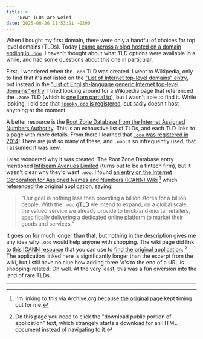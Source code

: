 ```yaml
---
title: >
    "New" TLDs are weird
date: 2025-08-26 11:53:21 -0300
---
```


When I bought my first domain, there were only a handful of choices for top level domains (TLDs). Today [I came across a blog hosted on a domain ending in `.ooo`](https://becca.ooo/blog/macos-dotfiles/). I haven't thought about what TLD options were available in a while, and had some questions about this one in particular.

First, I wondered when the `.ooo` TLD was created. I went to Wikipedia, only to find that it's not listed on the ["List of Internet top-level domains" entry](https://en.wikipedia.org/wiki/List_of_Internet_top-level_domains), but instead in the ["List of English-language generic Internet top-level domains" entry](https://en.wikipedia.org/wiki/List_of_English-language_generic_Internet_top-level_domains). I tried looking around for a Wikipedia page that referenced the `.zone` TLD (which is [one I am partial to](http://gavin.zone)), but I wasn't able to find it. While looking, I did see that [`spooky.ooo` is registered](https://www.whois.com/whois/spooky.ooo), but sadly doesn't host anything at the moment.

A better resource is the [Root Zone Database from the Internet Assigned Numbers Authority](https://www.iana.org/domains/root/db). This is an exhaustive list of TLDs, and each TLD links to a page with more details. From there I learned that [`.ooo` was registered in 2014](https://www.iana.org/domains/root/db/ooo.html)! There are just so many of these, and `.ooo` is so infrequently used, that I assumed it was new.

I also wondered why it was created. The Root Zone Database entry mentioned [Infibeam Avenues Limited](https://www.ia.ooo/) (turns out to be a fintech firm), but it wasn't clear why they'd want `.ooo`. I found [an entry on the Internet Corporation for Assigned Names and Numbers (ICANN) Wiki](https://web.archive.org/web/20250820054012/https://icannwiki.org/.ooo) [^1] which referenced the original application, saying:

> "Our goal is nothing less than providing a billion stores for a billion people. With the `.ooo` [gTLD](https://en.wikipedia.org/wiki/Generic_top-level_domain) we intend to expand, on a global scale, the valued service we already provide to brick-and-mortar retailers, specifically delivering a dedicated online platform to market their goods and services."

It goes on for much longer than that, but nothing in the description gives me any idea why `.ooo` would help anyone with shopping. The wiki page did link to [this ICANN resource](https://gtldresult.icann.org/applicationstatus/viewstatus) that you can use to [find the original application](https://gtldresult.icann.org/applicationstatus/applicationdetails/152). [^2] The application linked here is significantly longer than the excerpt from the wiki, but I still have no clue how adding three '*o*'s to the end of a URL is shopping-related. Oh well. At the very least, this was a fun diversion into the land of rare TLDs.

---

[^1]: I'm linking to this via Archive.org because [the original page](https://icannwiki.org/.ooo) kept timing out for me.

[^2]: On this page you need to click the "download public portion of application" text, which strangely starts a download for an HTML document instead of navigating to it.
